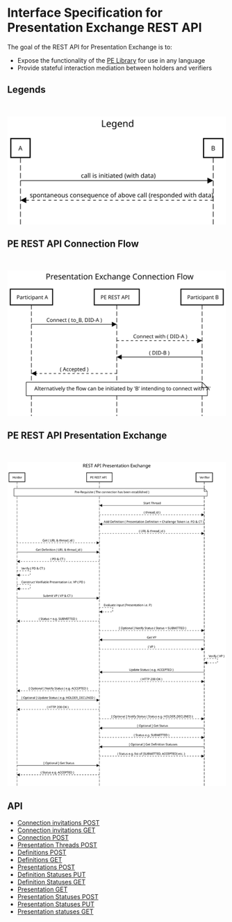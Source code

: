 # Interface Specification for Presentation Exchange REST API

The goal of the REST API for Presentation Exchange is to:

* Expose the functionality of the [PE Library](./interface_specification_of_pe_library_component.md) for use in any language
* Provide stateful interaction mediation between holders and verifiers


## Legends

<br/>

![image info](./figures/Legends.svg)


## PE REST API Connection Flow
<br/>

![image info](./figures/PE_REST_API_connection_sequence.svg)

## PE REST API Presentation Exchange

<br/>

![image info](./figures/PE_REST_API_sequence.svg)


## API
* [Connection invitations POST](pe_openapi/apis/v1/a0_pe_invitations_post.md)
* [Connection invitations GET](pe_openapi/apis/v1/a1_pe_invitations_get.md)
* [Connection POST](pe_openapi/apis/v1/a2_pe_connections_post.md)
* [Presentation Threads POST](pe_openapi/apis/v1/b0_pe_threads_post.md)
* [Definitions POST](pe_openapi/apis/v1/c0_pe_definitions_post.md)
* [Definitions GET](pe_openapi/apis/v1/c1_pe_definitions_get.md)
* [Presentations POST](pe_openapi/apis/v1/d0_pe_presentations_post.md)
* [Definition Statuses PUT](pe_openapi/apis/v1/d1_pe_definition_statuses_put.md)
* [Definition Statuses GET](pe_openapi/apis/v1/d2_pe_definition_statuses_get.md)
* [Presentation GET](pe_openapi/apis/v1/d3_pe_presentation_get.md)
* [Presentation Statuses POST](pe_openapi/apis/v1/e0_pe_presentation_statuses_post.md)
* [Presentation Statuses PUT](pe_openapi/apis/v1/e1_pe_presentation_statuses_put.md)
* [Presentation statuses GET](pe_openapi/apis/v1/e2_pe_presentation_statuses_get.md)

